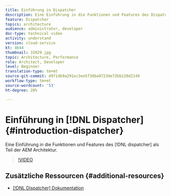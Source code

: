 ```yaml
---
title: Einführung in Dispatcher
description: Eine Einführung in die Funktionen und Features des Dispatchers als Teil der AEM Architektur.
feature: Dispatcher
topics: architecture
audience: administrator, developer
doc-type: technical video
activity: understand
version: cloud-service
kt: 4644
thumbnail: 32029.jpg
topic: Architecture, Performance
role: Architect, Developer
level: Beginner
translation-type: tm+mt
source-git-commit: d9714b9a291ec3ee5f3dba9723de72bb120d2149
workflow-type: tm+mt
source-wordcount: '53'
ht-degree: 28%

---
```



# Einführung in [!DNL Dispatcher] {#introduction-dispatcher}

Eine Einführung in die Funktionen und Features des [!DNL dispatcher] als Teil der AEM Architektur.

>[!VIDEO](https://video.tv.adobe.com/v/32029/?quality=12&learn=on)

## Zusätzliche Ressourcen {#additional-resources}

* [[!DNL Dispatcher] Dokumentation](https://docs.adobe.com/content/help/de-DE/experience-manager-dispatcher/using/dispatcher.html)